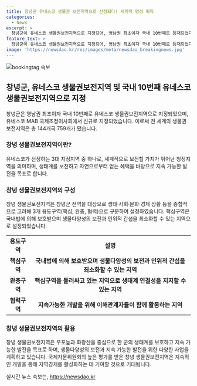 ```yaml
---
title: 창녕군 유네스코 생물권 보전지역으로 선정되다! 세계적 명성 획득
categories:
  - News
excerpt: >
  창녕군이 유네스코 생물권보전지역으로 지정되어, 영남권 최초이자 국내 10번째로 등재되었다. 생물권보전지역은 세계적으로 보전할 가치가 뛰어난 청정지역으로, 창녕 군수는 이를 통해 지속 가능한 발전을 모색할 계획이라 밝혔다. 창녕의 우수한 담수 생태계를 바탕으로 한 따오기 복원 사업과 생태관광이 주목받을 전망이며, 이를 통해 지역경제 활성화를 도모할 계획이다.
feature_text: >
  창녕군이 유네스코 생물권보전지역으로 지정되어, 영남권 최초이자 국내 10번째로 등재되었다. 생물권보전지역은 세계적으로 보전할 가치가 뛰어난 청정지역으로, 창녕 군수는 이를 통해 지속 가능한 발전을 모색할 계획이라 밝혔다. 창녕의 우수한 담수 생태계를 바탕으로 한 따오기 복원 사업과 생태관광이 주목받을 전망이며, 이를 통해 지역경제 활성화를 도모할 계획이다.
image: 'https://newsdao.kr/res/images/meta/newsdao_breakingnews.jpg'
---
```


<p><img src="https://newsdao.kr/res/images/meta/newsdao_breakingnews.jpg" alt="bookingtag 속보" /></p>

<h2 data-ke-size="size26">창녕군, 유네스코 생물권보전지역 및 국내 10번째 유네스코 생물권보전지역으로 지정</h2>

<p data-ke-size="size16">창녕군은 영남권 최초이자 국내 10번째로 유네스코 생물권보전지역으로 지정되었으며, 유네스코 MAB 국제조정이사회에서 신규로 지정되었습니다. 이로써 전 세계의 생물권보전지역은 총 144개국 759개가 됐습니다.</p>

<h3 data-ke-size="size24">창녕 생물권보전지역이란?</h3>

<p data-ke-size="size16">유네스코가 선정하는 3대 지정지역 중 하나로, 세계적으로 보전할 가치가 뛰어난 청정지역을 의미하며, 생태계를 보전하고 자연으로부터 얻는 혜택을 바탕으로 지속 가능한 발전을 목표로 합니다.</p>

<h3 data-ke-size="size24">창녕 생물권보전지역의 구성</h3>

<p data-ke-size="size16">창녕 생물권보전지역은 창녕군 전역을 대상으로 생태·사회·문화·경제 상황 등을 종합적으로 고려해 3개 용도구역(핵심, 완충, 협력)으로 구분하여 설정하였습니다. 핵심구역은 국내법에 의해 보호받으며 생물다양성의 보전과 인위적 간섭을 최소화할 수 있는 지역으로 설정되었습니다.</p>

<table>
  <tr>
    <td style="text-align: center; height: 17px;"><b>용도구역</b></td>
    <td style="text-align: center; height: 17px;"><b>설명</b></td>
  </tr>
  <tr>
    <td style="text-align: center; height: 17px;"><b>핵심구역</b></td>
    <td style="text-align: center; height: 17px;"><b>국내법에 의해 보호받으며 생물다양성의 보전과 인위적 간섭을 최소화할 수 있는 지역</b></td>
  </tr>
  <tr>
    <td style="text-align: center; height: 17px;"><b>완충구역</b></td>
    <td style="text-align: center; height: 17px;"><b>핵심구역을 둘러싸고 있는 지역으로 생태계 연결성을 지지할 수 있는 지역</b></td>
  </tr>
  <tr>
    <td style="text-align: center; height: 17px;"><b>협력구역</b></td>
    <td style="text-align: center; height: 17px;"><b>지속가능한 개발을 위해 이해관계자들이 함께 활동하는 지역</b></td>
  </tr>
</table>

<h3 data-ke-size="size24">창녕 생물권보전지역의 활용</h3>

<p data-ke-size="size16">창녕 생물권보전지역은 우포늪과 화왕산을 중심으로 한 군의 생태계를 보호하고 지속 가능한 발전을 목표로 하며, 생물다양성의 보전과 지속 가능한 발전을 위한 다양한 사업을 계획하고 있습니다. 국제자문위원회의 높은 평가를 받은 창녕 생물권보전지역은 지속적인 개발을 통해 지역경제를 활성화하는 데 기여할 것으로 기대됩니다.</p>
실시간 뉴스 속보는, <a href="https://newsdao.kr" rel="dofollow">https://newsdao.kr</a>



